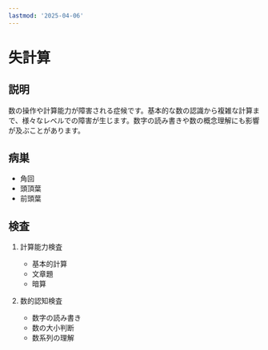 ```yaml
---
lastmod: '2025-04-06'
---
```


# 失計算

## 説明

数の操作や計算能力が障害される症候です。基本的な数の認識から複雑な計算まで、様々なレベルでの障害が生じます。数字の読み書きや数の概念理解にも影響が及ぶことがあります。

## 病巣

- 角回
- 頭頂葉
- 前頭葉

## 検査

1. 計算能力検査

   - 基本的計算
   - 文章題
   - 暗算

2. 数的認知検査
   - 数字の読み書き
   - 数の大小判断
   - 数系列の理解
